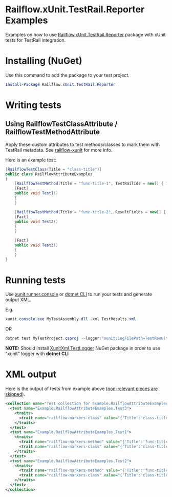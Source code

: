 # Railflow.xUnit.TestRail.Reporter Examples

Examples on how to use [Railflow.xUnit.TestRail.Reporter](https://www.nuget.org/packages/Railflow.xUnit.TestRail.Reporter/) package with xUnit tests for TestRail integration.



Installing (NuGet)
============

Use this command to add the package to your test project.

```powershell
Install-Package Railflow.xUnit.TestRail.Reporter
```



Writing tests
=============



## Using RailflowTestClassAttribute / RailflowTestMethodAttribute

Apply these custom attributes to test methods/classes to mark them with TestRail metadata. See [railflow-xunit](https://github.com/railflow/railflow-xunit)  for more info.

Here is an example test:

```c#
[RailflowTestClass(Title = "class-title")]
public class RailflowAttributeExamples
{
	[RailflowTestMethod(Title = "func-title-1", TestRailIds = new[] { 1, 2, 3 })]
	[Fact]
	public void Test1()
	{
	}

	[RailflowTestMethod(Title = "func-title-2", ResultFields = new[] { "func-result-field-1", "func-result-field-2" })]
	[Fact]
	public void Test2()
	{
	}

	[Fact]
	public void Test3()
	{
	}
}
```



# Running tests

Use [xunit.runner.console](https://www.nuget.org/packages/xunit.runner.console) or [dotnet CLI](https://docs.microsoft.com/en-us/dotnet/core/tools/dotnet-test) to run your tests and generate output XML.

E.g. 

```powershell
xunit.console.exe MyTestAssembly.dll -xml TestResults.xml
```

OR

```powershell
dotnet test MyTestProject.csproj --logger:"xunit;LogFilePath=TestResults.xml"
```

**NOTE:** Should install [XunitXml.TestLogger](https://www.nuget.org/packages/XunitXml.TestLogger/) NuGet package in order to use "xunit" logger with **dotnet CLI**



XML output
===========

Here is the output of tests from example above (<u>non-relevant pieces are skipped</u>).

```xml
<collection name="Test collection for Example.RailflowAttributeExamples">
  <test name="Example.RailflowAttributeExamples.Test3">
	<traits>
	  <trait name="railflow-markers-class" value="{'Title':'class-title'}" />
	</traits>
  </test>
  <test name="Example.RailflowAttributeExamples.Test1">
	<traits>
	  <trait name="railflow-markers-method" value="{'Title':'func-title-1','TestRailIds':[1,2,3]}" />
	  <trait name="railflow-markers-class" value="{'Title':'class-title'}" />
	</traits>
  </test>
  <test name="Example.RailflowAttributeExamples.Test2">
	<traits>
	  <trait name="railflow-markers-method" value="{'Title':'func-title-2','ResultFields':['func-result-field-1','func-result-field-2']}" />
	  <trait name="railflow-markers-class" value="{'Title':'class-title'}" />
	</traits>
  </test>
</collection>
```
